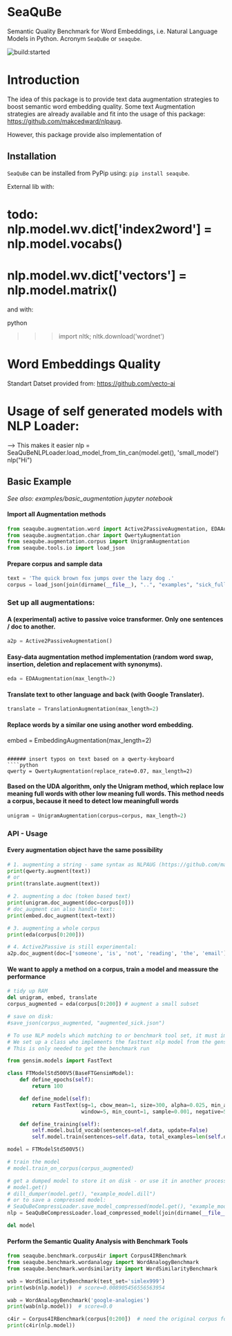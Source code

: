 # SeaQuBe
Semantic Quality Benchmark for Word Embeddings, i.e. Natural Language Models in Python. Acronym `SeaQuBe` or `seaqube`.

<img src="https://travis-ci.org/bees4ever/SeaQuBe.svg?branch=master&amp;status=started" alt="build:started">

# Introduction

The idea of this package is to provide text data augmentation strategies to boost semantic word embedding quality. Some text Augmentation strategies are already available and fit into the usage of this package: https://github.com/makcedward/nlpaug.

However, this package provide also implementation of 


## Installation

`SeaQuBe` can be installed from PyPip using: `pip install seaqube`. 

External lib with:

# todo: nlp.model.wv.__dict__['index2word'] = nlp.model.vocabs()
# nlp.model.wv.__dict__['vectors'] = nlp.model.matrix()


and with:

python
>>> import nltk; nltk.download('wordnet')


# Word Embeddings Quality

Standart Datset provided from: https://github.com/vecto-ai


# Usage of self generated models with NLP Loader:
--> This makes it easier
nlp = SeaQuBeNLPLoader.load_model_from_tin_can(model.get(), 'small_model')
nlp("Hi")


## Basic Example

*See also: examples/basic_augmentation jupyter notebook*


#### Import all Augmentation methods
````python
from seaqube.augmentation.word import Active2PassiveAugmentation, EDAAugmentation, TranslationAugmentation, EmbeddingAugmentation
from seaqube.augmentation.char import QwertyAugmentation
from seaqube.augmentation.corpus import UnigramAugmentation
from seaqube.tools.io import load_json
````
#### Prepare corpus and sample data
````python
text = 'The quick brown fox jumps over the lazy dog .'
corpus = load_json(join(dirname(__file__), "..", "examples", "sick_full_corpus.json"))
````

### Set up all augmentations:

#### A (experimental) active to passive voice transformer. Only one sentences / doc to another.
````python
a2p = Active2PassiveAugmentation()
````

#### Easy-data augmentation method implementation (random word swap, insertion, deletion and replacement with synonyms).
````python
eda = EDAAugmentation(max_length=2)
````

#### Translate text to other language and back (with Google Translater).
````python
translate = TranslationAugmentation(max_length=2)
````
#### Replace words by a similar one using another word embedding.
embed = EmbeddingAugmentation(max_length=2)
````

###### insert typos on text based on a qwerty-keyboard
````python
qwerty = QwertyAugmentation(replace_rate=0.07, max_length=2)
````

#### Based on the UDA algorithm, only the Unigram method, which replace low meaning full words with other low meaning full words. This method needs a corpus, because it need to detect low meaningfull words
````python
unigram = UnigramAugmentation(corpus=corpus, max_length=2)
````


### API - Usage
#### Every augmentation object have the same possibility
````python
# 1. augmenting a string - same syntax as NLPAUG (https://github.com/makcedward/nlpaug)
print(qwerty.augment(text))
# or
print(translate.augment(text))

# 2. augmenting a doc (token based text)
print(unigram.doc_augment(doc=corpus[0]))
# doc_augment can also handle text:
print(embed.doc_augment(text=text))

# 3. augmenting a whole corpus
print(eda(corpus[0:200]))

# 4. Active2Passive is still experimental:
a2p.doc_augment(doc=['someone', 'is', 'not', 'reading', 'the', 'email'])
````


#### We want to apply a method on a corpus, train a model and meassure the performance
````python
# tidy up RAM
del unigram, embed, translate
corpus_augmented = eda(corpus[0:200]) # augment a small subset

# save on disk:
#save_json(corpus_augmented, "augmented_sick.json")

# To use NLP models which matching to or benchmark tool set, it must implement the 'BaseModelWrapper' interface.
# We set up a class who implements the fasttext nlp model from the gensim package.
# This is only needed to get the benchmark run

from gensim.models import FastText

class FTModelStd500V5(BaseFTGensimModel):
    def define_epochs(self):
        return 100

    def define_model(self):
        return FastText(sg=1, cbow_mean=1, size=300, alpha=0.025, min_alpha=0.0001, min_n=1, max_n=5,
                        window=5, min_count=1, sample=0.001, negative=5, workers=self.cpus - 1)

    def define_training(self):
        self.model.build_vocab(sentences=self.data, update=False)
        self.model.train(sentences=self.data, total_examples=len(self.data), epochs=self.epochs)

model = FTModelStd500V5()

# train the model
# model.train_on_corpus(corpus_augmented)

# get a dumped model to store it on disk - or use it in another process
# model.get()
# dill_dumper(model.get(), "example_model.dill")
# or to save a compressed model:
# SeaQuBeCompressLoader.save_model_compressed(model.get(), "example_model_compressed.dill")
nlp = SeaQuBeCompressLoader.load_compressed_model(join(dirname(__file__), "..", "examples", "example_model_compressed.dill"), "example")

del model
````

#### Perform the Semantic Quality Analysis with Benchmark Tools
````python
from seaqube.benchmark.corpus4ir import Corpus4IRBenchmark
from seaqube.benchmark.wordanalogy import WordAnalogyBenchmark
from seaqube.benchmark.wordsimilarity import WordSimilarityBenchmark

wsb = WordSimilarityBenchmark(test_set='simlex999')
print(wsb(nlp.model))  # score=0.008905456556563954

wab = WordAnalogyBenchmark('google-analogies')
print(wab(nlp.model))  # score=0.0

c4ir = Corpus4IRBenchmark(corpus[0:200])  # need the original corpus for setting up IR
print(c4ir(nlp.model))
````
